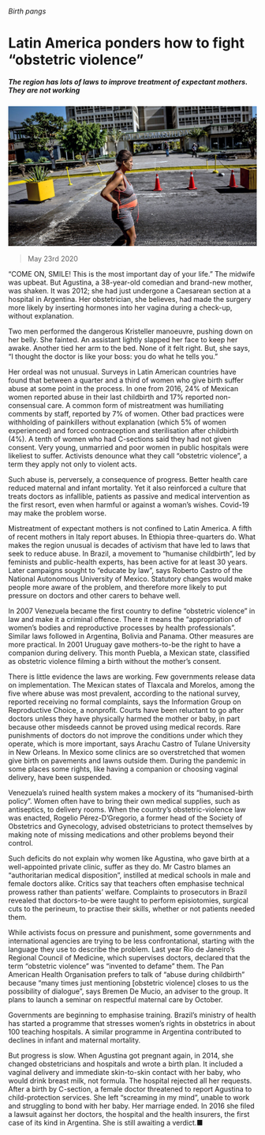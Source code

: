 ###### Birth pangs

# Latin America ponders how to fight “obstetric violence” 

##### The region has lots of laws to improve treatment of expectant mothers. They are not working 

![image](images/20200523_AMP001.jpg) 

> May 23rd 2020 

“COME ON, SMILE! This is the most important day of your life.” The midwife was upbeat. But Agustina, a 38-year-old comedian and brand-new mother, was shaken. It was 2012; she had just undergone a Caesarean section at a hospital in Argentina. Her obstetrician, she believes, had made the surgery more likely by inserting hormones into her vagina during a check-up, without explanation.

Two men performed the dangerous Kristeller manoeuvre, pushing down on her belly. She fainted. An assistant lightly slapped her face to keep her awake. Another tied her arm to the bed. None of it felt right. But, she says, “I thought the doctor is like your boss: you do what he tells you.”


Her ordeal was not unusual. Surveys in Latin American countries have found that between a quarter and a third of women who give birth suffer abuse at some point in the process. In one from 2016, 24% of Mexican women reported abuse in their last childbirth and 17% reported non-consensual care. A common form of mistreatment was humiliating comments by staff, reported by 7% of women. Other bad practices were withholding of painkillers without explanation (which 5% of women experienced) and forced contraception and sterilisation after childbirth (4%). A tenth of women who had C-sections said they had not given consent. Very young, unmarried and poor women in public hospitals were likeliest to suffer. Activists denounce what they call “obstetric violence”, a term they apply not only to violent acts. 

Such abuse is, perversely, a consequence of progress. Better health care reduced maternal and infant mortality. Yet it also reinforced a culture that treats doctors as infallible, patients as passive and medical intervention as the first resort, even when harmful or against a woman’s wishes. Covid-19 may make the problem worse.

Mistreatment of expectant mothers is not confined to Latin America. A fifth of recent mothers in Italy report abuses. In Ethiopia three-quarters do. What makes the region unusual is decades of activism that have led to laws that seek to reduce abuse. In Brazil, a movement to “humanise childbirth”, led by feminists and public-health experts, has been active for at least 30 years. Later campaigns sought to “educate by law”, says Roberto Castro of the National Autonomous University of Mexico. Statutory changes would make people more aware of the problem, and therefore more likely to put pressure on doctors and other carers to behave well.

In 2007 Venezuela became the first country to define “obstetric violence” in law and make it a criminal offence. There it means the “appropriation of women’s bodies and reproductive processes by health professionals”. Similar laws followed in Argentina, Bolivia and Panama. Other measures are more practical. In 2001 Uruguay gave mothers-to-be the right to have a companion during delivery. This month Puebla, a Mexican state, classified as obstetric violence filming a birth without the mother’s consent. 

There is little evidence the laws are working. Few governments release data on implementation. The Mexican states of Tlaxcala and Morelos, among the five where abuse was most prevalent, according to the national survey, reported receiving no formal complaints, says the Information Group on Reproductive Choice, a nonprofit. Courts have been reluctant to go after doctors unless they have physically harmed the mother or baby, in part because other misdeeds cannot be proved using medical records. Rare punishments of doctors do not improve the conditions under which they operate, which is more important, says Arachu Castro of Tulane University in New Orleans. In Mexico some clinics are so overstretched that women give birth on pavements and lawns outside them. During the pandemic in some places some rights, like having a companion or choosing vaginal delivery, have been suspended.

Venezuela’s ruined health system makes a mockery of its “humanised-birth policy”. Women often have to bring their own medical supplies, such as antiseptics, to delivery rooms. When the country’s obstetric-violence law was enacted, Rogelio Pérez-D’Gregorio, a former head of the Society of Obstetrics and Gynecology, advised obstetricians to protect themselves by making note of missing medications and other problems beyond their control. 

Such deficits do not explain why women like Agustina, who gave birth at a well-appointed private clinic, suffer as they do. Mr Castro blames an “authoritarian medical disposition”, instilled at medical schools in male and female doctors alike. Critics say that teachers often emphasise technical prowess rather than patients’ welfare. Complaints to prosecutors in Brazil revealed that doctors-to-be were taught to perform episiotomies, surgical cuts to the perineum, to practise their skills, whether or not patients needed them. 

While activists focus on pressure and punishment, some governments and international agencies are trying to be less confrontational, starting with the language they use to describe the problem. Last year Rio de Janeiro’s Regional Council of Medicine, which supervises doctors, declared that the term “obstetric violence” was “invented to defame” them. The Pan American Health Organisation prefers to talk of “abuse during childbirth” because “many times just mentioning [obstetric violence] closes to us the possibility of dialogue”, says Bremen De Mucio, an adviser to the group. It plans to launch a seminar on respectful maternal care by October.

Governments are beginning to emphasise training. Brazil’s ministry of health has started a programme that stresses women’s rights in obstetrics in about 100 teaching hospitals. A similar programme in Argentina contributed to declines in infant and maternal mortality.

But progress is slow. When Agustina got pregnant again, in 2014, she changed obstetricians and hospitals and wrote a birth plan. It included a vaginal delivery and immediate skin-to-skin contact with her baby, who would drink breast milk, not formula. The hospital rejected all her requests. After a birth by C-section, a female doctor threatened to report Agustina to child-protection services. She left “screaming in my mind”, unable to work and struggling to bond with her baby. Her marriage ended. In 2016 she filed a lawsuit against her doctors, the hospital and the health insurers, the first case of its kind in Argentina. She is still awaiting a verdict.■

